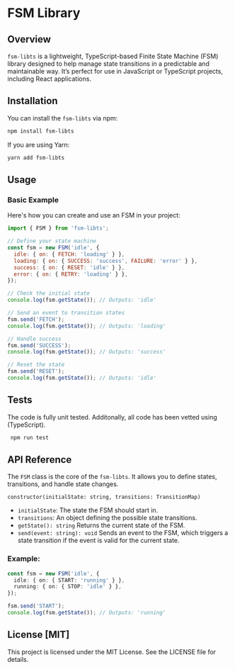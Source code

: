 # FSM Library

## Overview

`fsm-libts` is a lightweight, TypeScript-based Finite State Machine (FSM) library designed to help manage state transitions in a predictable and maintainable way. It’s perfect for use in JavaScript or TypeScript projects, including React applications.

## Installation

You can install the `fsm-libts` via npm:

```bash
npm install fsm-libts
```

If you are using Yarn:

```bash
yarn add fsm-libts
```

## Usage

### Basic Example

Here's how you can create and use an FSM in your project:

```js
import { FSM } from 'fsm-libts';

// Define your state machine
const fsm = new FSM('idle', {
  idle: { on: { FETCH: 'loading' } },
  loading: { on: { SUCCESS: 'success', FAILURE: 'error' } },
  success: { on: { RESET: 'idle' } },
  error: { on: { RETRY: 'loading' } },
});

// Check the initial state
console.log(fsm.getState()); // Outputs: 'idle'

// Send an event to transition states
fsm.send('FETCH');
console.log(fsm.getState()); // Outputs: 'loading'

// Handle success
fsm.send('SUCCESS');
console.log(fsm.getState()); // Outputs: 'success'

// Reset the state
fsm.send('RESET');
console.log(fsm.getState()); // Outputs: 'idle'
```

## Tests

The code is fully unit tested. Additonally, all code has been vetted using (TypeScript).

```bash
 npm run test
```

## API Reference

The `FSM` class is the core of the `fsm-libts`. It allows you to define states, transitions, and handle state changes.

`constructor(initialState: string, transitions: TransitionMap)`

- `initialState`: The state the FSM should start in.
- `transitions`: An object defining the possible state transitions.
- `getState(): string`
  Returns the current state of the FSM.
- `send(event: string): void`
  Sends an event to the FSM, which triggers a state transition if the event is valid for the current state.

### Example:

```ts
const fsm = new FSM('idle', {
  idle: { on: { START: 'running' } },
  running: { on: { STOP: 'idle' } },
});

fsm.send('START');
console.log(fsm.getState()); // Outputs: 'running'
```

## License [MIT]

This project is licensed under the MIT License. See the LICENSE file for details.
